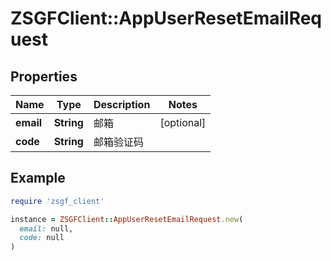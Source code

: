 # ZSGFClient::AppUserResetEmailRequest

## Properties

| Name | Type | Description | Notes |
| ---- | ---- | ----------- | ----- |
| **email** | **String** | 邮箱 | [optional] |
| **code** | **String** | 邮箱验证码 |  |

## Example

```ruby
require 'zsgf_client'

instance = ZSGFClient::AppUserResetEmailRequest.new(
  email: null,
  code: null
)
```

